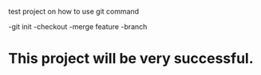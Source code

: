  test project on how to use git command

-git init
-checkout
-merge feature
-branch
# This project will be very successful. 

